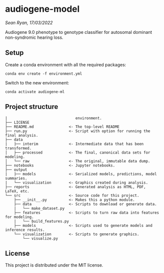 # audiogene-model

_Sean Ryan, 17/03/2022_

Audiogene 9.0 phenotype to genotype classifier for autosomal dominant non-syndromic hearing loss.

## Setup

Create a conda environment with all the required packages:

```
conda env create -f environment.yml
```

Switch to the new environment:

```
conda activate audiogene-ml
```

## Project structure

```├── environment.yml          <- The conda file for reproducing the analysis
|                               environment.
├── LICENSE
├── README.md                <- The top-level README
├── run.py                   <- Script with option for running the final analysis.
├── data
|   ├── interim              <- Intermediate data that has been transformed.
│   ├── processed            <- The final, canonical data sets for modeling.
│   └── raw                  <- The original, immutable data dump.
├── notebooks                <- Jupyter notebooks.
├── output
|   ├── models               <- Serialized models, predictions, model summaries.
|   └── visualization        <- Graphics created during analysis.
├── reports                  <- Generated analysis as HTML, PDF, LaTeX, etc.
└── src                      <- Source code for this project.
    ├── __init__.py          <- Makes this a python module.
    ├── data                 <- Scripts to download or generate data.
    |   └── make_dataset.py
    ├── features             <- Scripts to turn raw data into features for modeling.
    |   └── build_features.py
    ├── models               <- Scripts used to generate models and inference results.
    └── visualization        <- Scripts to generate graphics.
        └── visualize.py
```

## License

This project is distributed under the MIT license.
